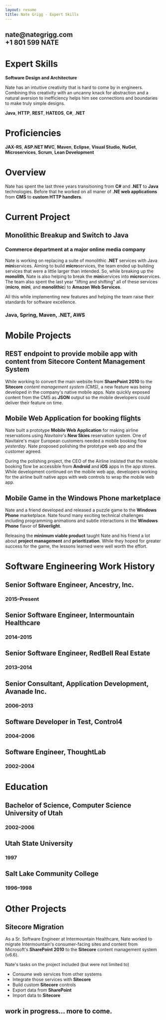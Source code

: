 ```yaml
---
layout: resume
title: Nate Grigg - Expert Skills
---
```


<h2 class='subtitle'>nate@nategrigg.com<br />+1 801 599 NATE</h2>

# Expert Skills
**Software Design and Architecture**

Nate has an intuitive creativity that is hard to come by in engineers. Combining this creativity with an uncanny knack for abstraction and a natural aversion to inefficiency helps him see connections and boundaries to make truly simple designs.

**Java**, **HTTP**, **REST**, **HATEOS**, **C#**, **.NET**

# Proficiencies
**JAX-RS**, **ASP.NET MVC**, **Maven**, **Eclipse**, **Visual Studio**, **NuGet**, **Microservices**, **Scrum**, **Lean Development**

# Overview
Nate has spent the last three years transitioning from **C#** and **.NET** to **Java** technologies. Before that he worked on all maner of **.NE web applications** from **CMS** to **custom HTTP handlers**.

# Current Project
## Monolithic Breakup and Switch to Java
### Commerce department at a major online media company
Nate is working on replacing a suite of monolithic **.NET** services with Java **mini**&zwnj;services. Aiming to build **micro**&zwnj;services, the team ended up building services that were a little larger than intended. So, while breaking up the **monolith**, Nate is also helping to break the **mini**&zwnj;services into **micro**&zwnj;services. The team also spent the last year "lifting and shifting" all of these services (**micro**, **mini**, and **monolithic**) to **Amazon Web Services**.

All this while implementing new features and helping the team raise their standards for software excellence.
### Java, Spring, Maven, .NET, AWS


# Mobile Projects
## REST endpoint to provide mobile app with content from Sitecore Content Management System
While working to convert the main website from **SharePoint 2010** to the **Sitecore** *content management system (CMS)*, a new feature was being developed in the company's native mobile apps. Nate quickly exposed content from the CMS as **JSON** output so the mobile developers could deliver their feature on time.

## Mobile Web Application for booking flights
Nate built a prototype **Mobile Web Application** for making airline reservations using *Navitaire's* **New Skies** reservation system. One of Navitaire's major European customers needed a mobile booking flow *yesterday*. Nate proposed polishing the prototype web app and the customer agreed.

During the polishing project, the CEO of the Airline insisted that the mobile booking flow be accessible from **Android** and **iOS** apps in the app stores. While development continued on the mobile web app, developers working for the airline built native apps with web controls to wrap the mobile web app.

## Mobile Game in the Windows Phone marketplace
Nate and a friend developed and released a puzzle game to the **Windows Phone** marketplace. Nate found many exciting technical challenges including programming animations and subtle interactions in the **Windows Phone** flavor of **Silverlight**.

Releasing the **minimum viable product** taught Nate and his friend a lot about **project management** and **prioritization**. While they hoped for greater success for the game, the lessons learned were well worth the effort.

# Software Engineering Work History

## Senior Software Engineer, Ancestry, Inc. 
### 2015&ndash;Present

## Senior Software Engineer, Intermountain Healthcare
### 2014&ndash;2015

## Senior Software Engineer, RedBell Real Estate
### 2013&ndash;2014

## Senior Consultant, Application Development, Avanade Inc.
### 2006&ndash;2013

## Software Developer in Test, Control4
### 2004&ndash;2006

## Software Engineer, ThoughtLab
### 2002&ndash;2004

# Education

## Bachelor of Science, Computer Science<br />University of Utah
### 2002&ndash;2006

## Utah State University
### 1997

## Salt Lake Community College
### 1996&ndash;1998

# Other Projects

## Sitecore Migration
As a Sr. Software Engineer at Intermountain Healthcare, Nate worked to migrate Intermountain's consumer-facing sites and content from Microsoft's **SharePoint 2010** to the **Sitecore** content management system (v6.6).

Nate's tasks on the project included (but were not limited to)

- Consume web services from other systems
- Integrate those services with **Sitecore**
- Build custom **Sitecore** controls
- Export data from **SharePoint**
- Import data to **Sitecore**

## work in progress... more to come.
